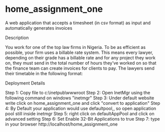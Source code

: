 # home_assignment_one
A web application that accepts a timesheet (in csv format) as input and automatically generates invoices

Description

You work for one of the top law firms in Nigeria. To be as efficient as possible, your firm uses a billable rate system. This means every lawyer, depending on their grade has a billable rate and for any project they work on, they must send in the total number of hours they’ve worked on so that the finance team can create invoices for clients to pay. The lawyers send their timetable in the following format: 
 
 
 Deployment Details
 
 Step 1: Copy file to c:\inetpub\wwwroot
 Step 2: Open InetMgr using the following command on windows "inetmgr"
 Step 3: Under default website write click on home_assignment_one and click "convert to application"
 Step 4: By Default your application would use defaultpool,, so open application pool still inside inetmgr
 Step 5: right click on defaultAppPool and click on advanced setting
 Step 6: Set Enable 32-Bit Applications to true
 Step 7: type in your browser http://localhost/home_assignment_one
 
